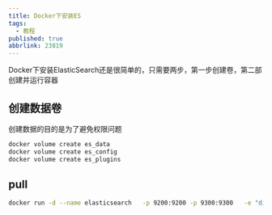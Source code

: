 ```yaml
---
title: Docker下安装ES
tags:
  - 教程
published: true
abbrlink: 23819
---
```


Docker下安装ElasticSearch还是很简单的，只需要两步，第一步创建卷，第二部创建并运行容器

<!-- more -->

## 创建数据卷

创建数据的目的是为了避免权限问题

```bash
docker volume create es_data
docker volume create es_config
docker volume create es_plugins
```

## pull

```bash
docker run -d --name elasticsearch   -p 9200:9200 -p 9300:9300   -e "discovery.type=single-node"   -e "ES_JAVA_OPTS=-Xms1g -Xmx1g"   -e "xpack.security.enabled=false"   -v es_data:/usr/share/elasticsearch/data   -v es_config:/usr/share/elasticsearch/config   -v es_plugins:/usr/share/elasticsearch/plugins   swr.cn-north-4.myhuaweicloud.com/ddn-k8s/docker.io/library/elasticsearch:7.17.3
```